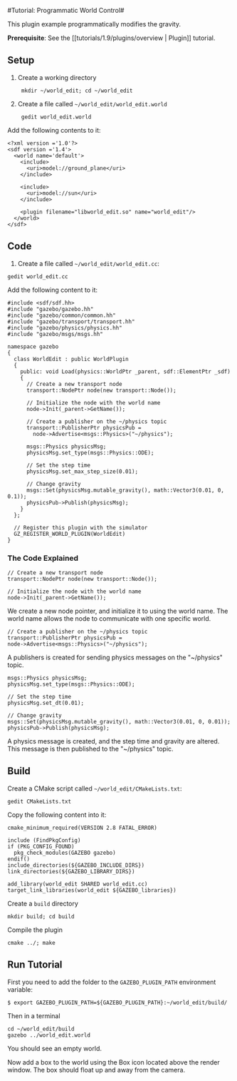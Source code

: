 #Tutorial: Programmatic World Control#

This plugin example programmatically modifies the gravity.

**Prerequisite**: See the [[tutorials/1.9/plugins/overview | Plugin]] tutorial.

## Setup

1. Create a working directory

        mkdir ~/world_edit; cd ~/world_edit

1. Create a file called `~/world_edit/world_edit.world`

        gedit world_edit.world

Add the following contents to it:

~~~
<?xml version ='1.0'?>
<sdf version ='1.4'>
  <world name='default'>
    <include>
      <uri>model://ground_plane</uri>
    </include>

    <include>
      <uri>model://sun</uri>
    </include>

    <plugin filename="libworld_edit.so" name="world_edit"/>
  </world>
</sdf>
~~~


## Code ##

1.  Create a file called `~/world_edit/world_edit.cc`:

~~~
gedit world_edit.cc
~~~

Add the following content to it:

~~~
#include <sdf/sdf.hh>
#include "gazebo/gazebo.hh"
#include "gazebo/common/common.hh"
#include "gazebo/transport/transport.hh"
#include "gazebo/physics/physics.hh"
#include "gazebo/msgs/msgs.hh"

namespace gazebo
{
  class WorldEdit : public WorldPlugin
  {
    public: void Load(physics::WorldPtr _parent, sdf::ElementPtr _sdf)
    {
      // Create a new transport node
      transport::NodePtr node(new transport::Node());

      // Initialize the node with the world name
      node->Init(_parent->GetName());

      // Create a publisher on the ~/physics topic
      transport::PublisherPtr physicsPub =
        node->Advertise<msgs::Physics>("~/physics");

      msgs::Physics physicsMsg;
      physicsMsg.set_type(msgs::Physics::ODE);

      // Set the step time
      physicsMsg.set_max_step_size(0.01);

      // Change gravity
      msgs::Set(physicsMsg.mutable_gravity(), math::Vector3(0.01, 0, 0.1));
      physicsPub->Publish(physicsMsg);
    }
  };

  // Register this plugin with the simulator
  GZ_REGISTER_WORLD_PLUGIN(WorldEdit)
}
~~~

### The Code Explained ###

~~~
// Create a new transport node
transport::NodePtr node(new transport::Node());

// Initialize the node with the world name
node->Init(_parent->GetName());
~~~

We create a new node pointer, and initialize it to using the world name. The world name allows the node to communicate with one specific world.

~~~
// Create a publisher on the ~/physics topic
transport::PublisherPtr physicsPub =
node->Advertise<msgs::Physics>("~/physics");
~~~

A publishers is created for sending physics messages on the "~/physics" topic.

~~~
msgs::Physics physicsMsg;
physicsMsg.set_type(msgs::Physics::ODE);

// Set the step time
physicsMsg.set_dt(0.01);

// Change gravity
msgs::Set(physicsMsg.mutable_gravity(), math::Vector3(0.01, 0, 0.01));
physicsPub->Publish(physicsMsg);
~~~

A physics message is created, and the step time and gravity are altered. This message is then published to the "~/physics" topic.

## Build ##
Create a CMake script called `~/world_edit/CMakeLists.txt`:


~~~
gedit CMakeLists.txt
~~~

Copy the following content into it:

~~~
cmake_minimum_required(VERSION 2.8 FATAL_ERROR)

include (FindPkgConfig)
if (PKG_CONFIG_FOUND)
  pkg_check_modules(GAZEBO gazebo)
endif()
include_directories(${GAZEBO_INCLUDE_DIRS})
link_directories(${GAZEBO_LIBRARY_DIRS})

add_library(world_edit SHARED world_edit.cc)
target_link_libraries(world_edit ${GAZEBO_libraries})
~~~

Create a `build` directory

~~~
mkdir build; cd build
~~~

Compile the plugin

~~~
cmake ../; make
~~~

## Run Tutorial ##

First you need to add the folder to the `GAZEBO_PLUGIN_PATH` environment variable:

~~~
$ export GAZEBO_PLUGIN_PATH=${GAZEBO_PLUGIN_PATH}:~/world_edit/build/
~~~

Then in a terminal

~~~
cd ~/world_edit/build
gazebo ../world_edit.world
~~~

You should see an empty world.

Now add a box to the world using the Box icon located above the render window. The box should float up and away from the camera.
